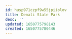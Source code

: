 ```yaml
---
id: husp971czpf9w55jpiiolov
title: Denali State Park
desc: ''
updated: 1650775798143
created: 1650775780446
---
```


